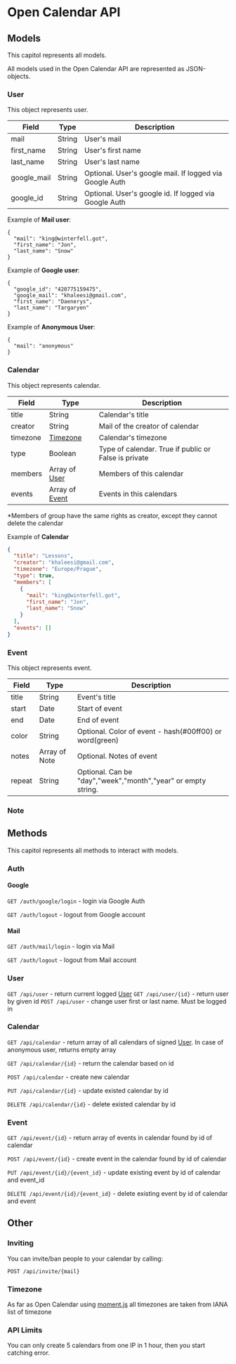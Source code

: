 # Open Calendar API

## Models

This capitol represents all models.

All models used in the Open Calendar API are represented as JSON-objects.

### User

This object represents user.

|Field|Type|Description|
|-----|----|-----------|
|mail|String|User's mail|
|first_name|String|User's first name|
|last_name|String|User's last name|
|google_mail|String|Optional. User's google mail. If logged via Google Auth|
|google_id|String|Optional. User's google id. If logged via Google Auth|

Example of **Mail user**: 

```json5
{
  "mail": "king@winterfell.got",
  "first_name": "Jon",
  "last_name": "Snow"
}
```
Example of **Google user**: 

```json5
{
  "google_id": "420775159475",
  "google_mail": "khaleesi@gmail.com",
  "first_name": "Daenerys",
  "last_name": "Targaryen"
}
```
Example of **Anonymous User**:

```json5
{
  "mail": "anonymous"
}
```
### Calendar
This object represents calendar.

|Field|Type|Description|
|-----|----|-----------|
|title|String|Calendar's title|
|creator|String|Mail of the creator of calendar|
|timezone|[Timezone](#Timezone)|Calendar's timezone|
|type|Boolean|Type of calendar. True if public or False is private|
|members|Array of [User](#User)|Members of this calendar|
|events| Array of [Event](#Event)|Events in this calendars|

*Members of group have the same rights as creator, except they cannot delete the calendar

Example of **Calendar**
```json
{
  "title": "Lessons",
  "creator": "khaleesi@gmail.com",
  "timezone": "Europe/Prague",
  "type": true,
  "members": [
    {
      "mail": "king@winterfell.got",
      "first_name": "Jon",
      "last_name": "Snow"
    }
  ],
  "events": []
}
```
### Event
This object represents event.

|Field|Type|Description|
|-----|----|-----------|
|title|String|Event's title|
|start|Date|Start of event|
|end|Date|End of event|
|color|String|Optional. Color of event - hash(#00ff00) or word(green) |
|notes|Array of Note|Optional. Notes of event|
|repeat|String|Optional. Can be "day","week","month","year" or empty string.|

### Note

## Methods 

This capitol represents all methods to interact with models.

### Auth 

#### Google

```GET /auth/google/login``` - login via Google Auth

```GET /auth/logout``` - logout from Google account

#### Mail

```GET /auth/mail/login``` - login via Mail

```GET /auth/logout``` - logout from Mail account

### User
```GET /api/user``` - return current logged [User](#User)
```GET /api/user/{id}``` - return user by given id
```POST /api/user``` - change user first or last name. Must be logged in

### Calendar

```GET /api/calendar``` - return array of all calendars of signed [User](#User). In case of anonymous user, returns empty array

```GET /api/calendar/{id}``` - return the calendar based on id

```POST /api/calendar``` - create new calendar

```PUT /api/calendar/{id}``` - update existed calendar by id

```DELETE /api/calendar/{id}``` - delete existed calendar by id

### Event

```GET /api/event/{id}``` - return array of events in calendar found by id of calendar

```POST /api/event/{id}``` - create event in the calendar found by id of calendar

```PUT /api/event/{id}/{event_id}``` - update existing event by id of calendar and event_id 

```DELETE /api/event/{id}/{event_id}``` - delete existing event by id of calendar and event


## Other
### Inviting 
You can invite/ban people to your calendar by calling:

```POST /api/invite/{mail}```
### Timezone

As far as Open Calendar using [moment.js](https://momentjs.com) all timezones are taken from IANA list of timezone 


### API Limits
You can only create 5 calendars from one IP in 1 hour, then you start catching error.